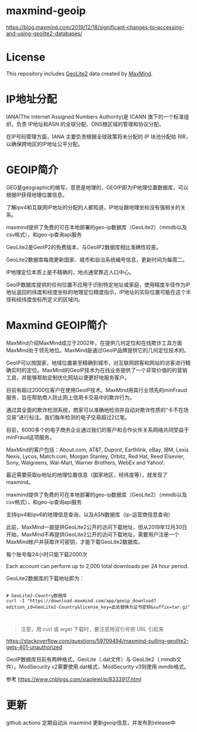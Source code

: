 # maxmind-geoip

https://blog.maxmind.com/2019/12/18/significant-changes-to-accessing-and-using-geolite2-databases/

# License

This repository includes [GeoLite2](https://dev.maxmind.com/geoip/geoip2/geolite2/) data created by [MaxMind](https://www.maxmind.com).



# IP地址分配

IANA(The Internet Assigned Numbers Authority)是 ICANN 旗下的一个标准组织，负责 IP地址和ASN 的全球分配、DNS根区域的管理和协议分配。

在IP号码管理方面，IANA 主要负责根据全球政策将未分配的 IP 块池分配给 RIR，以确保跨地区的IP地址公平分配。


# GEOIP简介

GEO是geographic的缩写，意思是地理的，GEOIP即为IP地理位置数据库，可以根据IP获得地理位置信息。

了解ipv4和互联网IP地址的分配的人都知道，IP地址跟地理坐标没有强相关的关系。




maxmind提供了免费的可在本地部署的geo-ip数据库（GeoLite2）（mmdb以及csv格式），和geo-ip查询api服务





GeoLite2是GeoIP2的免费版本，与GeoIP2数据库相比准确性较差。

GeoLite2数据库每周更新国家、城市和自治系统编号信息，更新时间为每周二。

IP地理定位本质上是不精确的，地点通常靠近人口中心。

GeoIP数据库提供的任何位置不应用于识别特定地址或家庭，使用精度半径作为IP地址返回的纬度和经度坐标的地理定位精度指示，IP地址的实际位置可能在这个半径和经纬度坐标所定义的区域内。




# Maxmind GEOIP简介

MaxMind介绍MaxMind成立于2002年，在提供几何定位和在线欺诈工具方面MaxMind处于领先地位。MaxMind是通过GeoIP品牌提供它的几何定位技术的。

GeoIP可以按国家，地域位置甚至精确到城市，对互联网顾客和网站的访客进行精确实时的定位。MaxMind的GeoIP技术为在线业务提供了一个非常价值的的营销工具，并能够帮助定制优化网站以便更好地服务客户。

目前有超过2000位客户在使用GeoIP技术。MaxMind用其行业领先的minFraud服务，旨在帮助商人防止网上信用卡交易中的欺诈行为。

通过其全面的欺诈检测系统，商家可以准确地检测并自动对欺诈性质的“卡不在场交易”进行标注。我们每年检测的电子交易超过2亿笔。

目前，6000多个的电子商务企业通过我们的客户和合作伙伴关系网络共同受益于minFraud这项服务。

MaxMind的客户包括：About.com, AT&T, Dupont, Earthlink, eBay, IBM, Lexis Nexis, Lycos, Match.com, Morgan Stanley, Orbitz, Red Hat, Reed Elsevier, Sony, Walgreens, Wal-Mart, Warner Brothers, WebEx and Yahoo!. 



最近需要获取ip地址的地理位置信息（国家地区，经纬度等），就发现了maxmind。

maxmind提供了免费的可在本地部署的geo-ip数据库（GeoLite2）（mmdb以及csv格式），和geo-ip查询api服务

支持ipv4和ipv6的地理信息查询，以及ASN数据库（ip-运营商信息查询）

此前，MaxMind一直提供GeoLite2公开的访问下载地址，但从2019年12月30日开始，MaxMind不再提供GeoLite2公开的访问下载地址，需要用户注册一个MaxMind帐户并获取许可密钥，才能下载GeoLite2数据库。

每个账号每24小时只能下载2000次

Each account can perform up to 2,000 total downloads per 24 hour period.



GeoLite2数据库的下载地址即为：

```shell

# GeoLite2-Country数据库
curl -I "https://download.maxmind.com/app/geoip_download?edition_id=GeoLite2-Country&license_key=此处替换为证书密钥&suffix=tar.gz"



```


> 注意，用 curl 或 wget 下载时，要注意用双引号把 URL 引起来

https://stackoverflow.com/questions/59709494/maxmind-pulling-geolite2-gets-401-unauthorized


GeoIP数据库目前有两种格式，GeoLite（.dat文件）与 GeoLite2（.mmdb文件）。ModSecurity v2需要使用.dat格式，ModSecurity v3则使用.mmdb格式。


参考 https://www.cnblogs.com/xiaoleiel/p/8333917.html

# 更新

github actions 定期自动从 maxmind 更新geoip信息，并发布到release中
